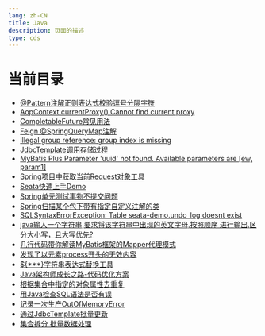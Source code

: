 ```yaml
---
lang: zh-CN    
title: Java  
description: 页面的描述   
type: cds
---
```


# 当前目录

- [@Pattern注解正则表达式校验逗号分隔字符](@Pattern注解正则表达式校验逗号分隔字符.md)  
- [AopContext.currentProxy() Cannot find current proxy](AopContextCurrentProxyCannotFindCurrentProxy.md)  
- [CompletableFuture常见用法](CompletableFuture常见用法.md)  
- [Feign @SpringQueryMap注解](Feign@SpringQueryMap注解.md)  
- [Illegal group reference: group index is missing](GroupIndexIsMissing.md)  
- [JdbcTemplate调用存储过程](JdbcTemplate调用存储过程.md)  
- [MyBatis Plus Parameter 'uuid' not found. Available parameters are [ew, param1]](MyBatisBindingExceptionParameterXXXNotFound.md)  
- [Spring项目中获取当前Request对象工具](RequestContextUtils.md)  
- [Seata快速上手Demo](Seata快速上手Demo.md)  
- [Spring单元测试事物不提交问题](Spring单元测试事物不提交问题.md)  
- [Spring扫描某个包下带有指定自定义注解的类](Spring扫描某个包下带有指定自定义注解的类.md)  
- [SQLSyntaxErrorException: Table seata-demo.undo_log doesnt exist](TableUndo_logDoesntExist.md)  
- [java输入一个字符串,要求将该字符串中出现的英文字母,按照顺序 进行输出,区分大小写，且大写优先?](java输入一个字符串,要求将该字符串中出现的英文字母,按照顺序进行输出,区分大小写,且大写优先.md)  
- [几行代码带你解读MyBatis框架的Mapper代理模式](几行代码带你解读MyBatis框架的Mapper代理模式.md)  
- [发现了以元素process开头的无效内容](发现了以元素process开头的无效内容.md)  
- [${***}字符串表达式替换工具](字符串表达式替换工具.md)  
- [Java架构师成长之路-代码优化方案](架构师成长之路.md)  
- [根据集合中指定的对象属性去重复](根据集合对象中指定的属性去重复.md)  
- [用Java检查SQL语法是否有误](用Java检查SQL语法是否有误.md)  
- [记录一次生产OutOfMemoryError](记录一次生产OutOfMemoryError.md)  
- [通过JdbcTemplate批量更新](通过JdbcTemplate批量更新.md)  
- [集合拆分 批量数据处理](集合拆分批量数据处理.md)  

<AdsbyGoogle slot="7889564278" layout="in-article"/>

<Comment></Comment>
